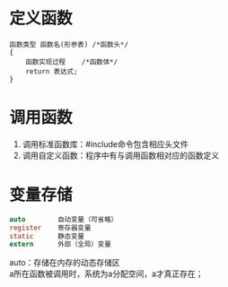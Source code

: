 # 定义函数
```
函数类型 函数名(形参表) /*函数头*/
{
    函数实现过程    /*函数体*/
    return 表达式;
}
```
# 调用函数
1. 调用标准函数库：#include命令包含相应头文件
2. 调用自定义函数：程序中有与调用函数相对应的函数定义

# 变量存储
```C
auto        自动变量（可省略）
register    寄存器变量
static      静态变量
extern      外部（全局）变量
```
auto：存储在内存的动态存储区  
a所在函数被调用时，系统为a分配空间，a才真正存在；  


